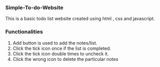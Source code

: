 ### Simple-To-do-Website
This is a basic todo list website created using html , css and javascript.
### Functionalities
1) Add button is used to add the notes/list.
2) Click the tick icon once if the list is completed.
3) Click the tick icon double times to uncheck it.
4) Click the wrong icon to delete the particular notes
